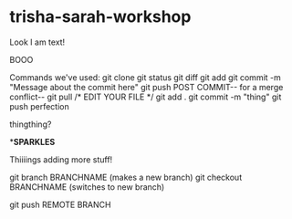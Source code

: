 trisha-sarah-workshop
=====================
Look I am text!

 BOOO

Commands we've used:
git clone
git status
git diff
git add 
git commit -m "Message about the commit here"
git push
POST COMMIT-- for a merge conflict--
git pull 
/* EDIT YOUR FILE */
git add .
git commit -m "thing"
git push
perfection

thingthing?

***SPARKLES**


Thiiiings
adding more stuff!

git branch BRANCHNAME (makes a new branch)
git checkout BRANCHNAME (switches to new branch)

git push REMOTE BRANCH

